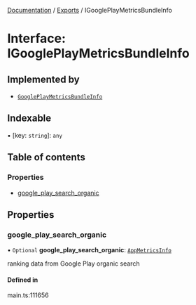 [Documentation](../README.md) / [Exports](../modules.md) / IGooglePlayMetricsBundleInfo

# Interface: IGooglePlayMetricsBundleInfo

## Implemented by

- [`GooglePlayMetricsBundleInfo`](../classes/GooglePlayMetricsBundleInfo.md)

## Indexable

▪ [key: `string`]: `any`

## Table of contents

### Properties

- [google\_play\_search\_organic](IGooglePlayMetricsBundleInfo.md#google_play_search_organic)

## Properties

### google\_play\_search\_organic

• `Optional` **google\_play\_search\_organic**: [`AppMetricsInfo`](../classes/AppMetricsInfo.md)

ranking data from Google Play organic search

#### Defined in

main.ts:111656

